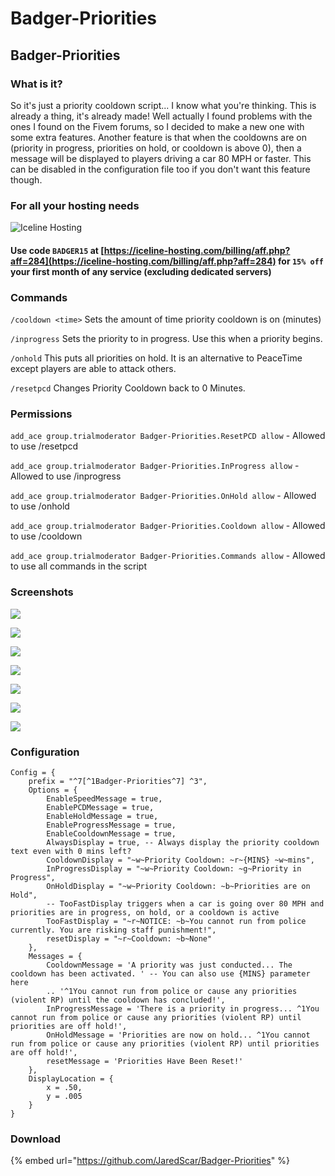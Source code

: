 # Badger-Priorities

## Badger-Priorities

### What is it?

So it's just a priority cooldown script... I know what you're thinking. This is already a thing, it's already made! Well actually I found problems with the ones I found on the Fivem forums, so I decided to make a new one with some extra features. Another feature is that when the cooldowns are on \(priority in progress, priorities on hold, or cooldown is above 0\), then a message will be displayed to players driving a car 80 MPH or faster. This can be disabled in the configuration file too if you don't want this feature though.

### For all your hosting needs

![Iceline Hosting](https://i.gyazo.com/24c65c27acc53ce0656cda7e7ed29230.gif)

#### Use code `BADGER15` at [https://iceline-hosting.com/billing/aff.php?aff=284](https://iceline-hosting.com/billing/aff.php?aff=284) for `15% off` your first month of any service \(excluding dedicated servers\)

### Commands

 `/cooldown <time>` Sets the amount of time priority cooldown is on \(minutes\) 

`/inprogress` Sets the priority to in progress. Use this when a priority begins. 

`/onhold` This puts all priorities on hold. It is an alternative to PeaceTime except players are able to attack others. 

`/resetpcd` Changes Priority Cooldown back to 0 Minutes.

### Permissions

`add_ace group.trialmoderator Badger-Priorities.ResetPCD allow` - Allowed to use /resetpcd

`add_ace group.trialmoderator Badger-Priorities.InProgress allow` - Allowed to use /inprogress

`add_ace group.trialmoderator Badger-Priorities.OnHold allow` - Allowed to use /onhold

`add_ace group.trialmoderator Badger-Priorities.Cooldown allow` - Allowed to use /cooldown

`add_ace group.trialmoderator Badger-Priorities.Commands allow` - Allowed to use all commands in the script

### Screenshots

![](https://i.gyazo.com/343b467912371eb048f9242d4f3ebc03.png)

![](https://i.gyazo.com/3111b17b03d45248b19b233f75505428.png)

![](https://i.gyazo.com/985329e40e72f10a22e6801b72246957.png)

![](https://i.gyazo.com/7210b532e55502b948f0ad2e50c3e5cb.png)

![](https://i.gyazo.com/b58d0d94b3b149bb48fea90a83bf58ff.png)

![](https://i.gyazo.com/35eb0c6207d57444803517cacfea1678.png)

![](https://i.gyazo.com/877b6cc2c933453c272da2c27efdeaf5.gif)

### Configuration

```text
Config = {
	prefix = "^7[^1Badger-Priorities^7] ^3",
	Options = {
		EnableSpeedMessage = true,
		EnablePCDMessage = true,
		EnableHoldMessage = true,
		EnableProgressMessage = true,
		EnableCooldownMessage = true,
		AlwaysDisplay = true, -- Always display the priority cooldown text even with 0 mins left?
		CooldownDisplay = "~w~Priority Cooldown: ~r~{MINS} ~w~mins",
		InProgressDisplay = "~w~Priority Cooldown: ~g~Priority in Progress",
		OnHoldDisplay = "~w~Priority Cooldown: ~b~Priorities are on Hold",
		-- TooFastDisplay triggers when a car is going over 80 MPH and priorities are in progress, on hold, or a cooldown is active 
		TooFastDisplay = "~r~NOTICE: ~b~You cannot run from police currently. You are risking staff punishment!",
		resetDisplay = "~r~Cooldown: ~b~None"
	},
	Messages = {
		CooldownMessage = 'A priority was just conducted... The cooldown has been activated. ' -- You can also use {MINS} parameter here
		.. '^1You cannot run from police or cause any priorities (violent RP) until the cooldown has concluded!',
		InProgressMessage = 'There is a priority in progress... ^1You cannot run from police or cause any priorities (violent RP) until priorities are off hold!',
		OnHoldMessage = 'Priorities are now on hold... ^1You cannot run from police or cause any priorities (violent RP) until priorities are off hold!',
		resetMessage = 'Priorities Have Been Reset!'
	}, 
	DisplayLocation = {
		x = .50,
		y = .005
	}
}
```

### Download

{% embed url="https://github.com/JaredScar/Badger-Priorities" %}

